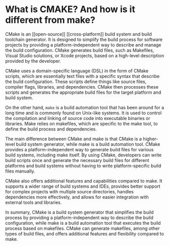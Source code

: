 # What is CMAKE? And how is it different from make?

CMake is an [[open-source]] [[cross-platform]] build system and build toolchain generator. It is designed to simplify the build process for software projects by providing a platform-independent way to describe and manage the build configuration. CMake generates build files, such as Makefiles, Visual Studio solutions, or Xcode projects, based on a high-level description provided by the developer.

CMake uses a domain-specific language (DSL) in the form of CMake scripts, which are essentially text files with a specific syntax that describe the build configuration. These scripts define things like source files, compiler flags, libraries, and dependencies. CMake then processes these scripts and generates the appropriate build files for the target platform and build system.

On the other hand, `make` is a build automation tool that has been around for a long time and is commonly found on Unix-like systems. It is used to control the compilation and linking of source code into executable binaries or libraries. Make relies on makefiles, which are specific to the make tool, to define the build process and dependencies.

The main difference between CMake and make is that CMake is a higher-level build system generator, while make is a build automation tool. CMake provides a platform-independent way to generate build files for various build systems, including make itself. By using CMake, developers can write build scripts once and generate the necessary build files for different platforms and build systems without having to write platform-specific build files manually.

CMake also offers additional features and capabilities compared to make. It supports a wider range of build systems and IDEs, provides better support for complex projects with multiple source directories, handles dependencies more effectively, and allows for easier integration with external tools and libraries.

In summary, CMake is a build system generator that simplifies the build process by providing a platform-independent way to describe the build configuration, while make is a build automation tool that executes the build process based on makefiles. CMake can generate makefiles, among other types of build files, and offers additional features and flexibility compared to make.